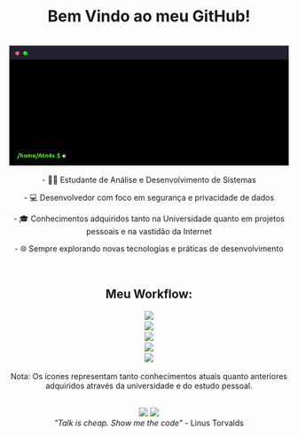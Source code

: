 <div align="center">   
   <h1> Bem Vindo ao meu GitHub! </h1>
   <br>
   <img src="https://raw.githubusercontent.com/Atn4s/Atn4s/main/terminal.gif" alt="terminal escrito echo Hello Friend! e em seguida Welcome to my GitHub!"/>   
   <br>
   <p> - 👨‍🎓 Estudante de Análise e Desenvolvimento de Sistemas </p>
   <p> - 💻 Desenvolvedor com foco em segurança e privacidade de dados </p>
   <p> - 🎓 Conhecimentos adquiridos tanto na Universidade quanto em projetos pessoais e na vastidão da Internet </p>
   <p> - 🌐 Sempre explorando novas tecnologias e práticas de desenvolvimento </p>
</div>  

<br>

<div align="center">
    <h2> Meu Workflow:</h2>
   <p align="center">
     <a href="https://skillicons.dev">
       <img src="https://skillicons.dev/icons?i=linux,windows"/> <br>
       <img src="https://skillicons.dev/icons?i=vscode,vscodium,postman,bash"/> <br>
       <img src="https://skillicons.dev/icons?i=c,flask,flutter,java,php,python"/> <br>
       <img src="https://skillicons.dev/icons?i=bootstrap,html,css,javascript,jquery,laravel"/> <br>
       <img src="https://skillicons.dev/icons?i=mariadb,mysql,postgres"/> <br>
     </a>
     <p> Nota: Os ícones representam tanto conhecimentos atuais quanto anteriores adquiridos através da universidade e do estudo pessoal. </p>
   </p>
</div>

<br>

<div align="center">
     <img src="https://github-readme-stats.vercel.app/api?username=Atn4s&show_icons=true&bg_color=00000F" width="568px"/>
     <img src="https://github-readme-stats.vercel.app/api/top-langs/?username=Atn4s&show_icons=true&bg_color=00000F" width="250px"/>
</div>

<div align="center">
   <i> "Talk is cheap. Show me the code"</i> - Linus Torvalds
</div>
